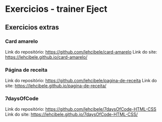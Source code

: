 # Exercicios - trainer Eject
 
## Exercicios extras

### Card amarelo 

Link do repositório: https://github.com/lehcibele/card-amarelo
Link do site: https://lehcibele.github.io/card-amarelo/

### Página de receita

Link do repositório: https://github.com/lehcibele/pagina-de-receita
Link do site: https://lehcibele.github.io/pagina-de-receita/

### 7daysOfCode

Link do repositório: https://github.com/lehcibele/7daysOfCode-HTML-CSS
Link do site: https://lehcibele.github.io/7daysOfCode-HTML-CSS/